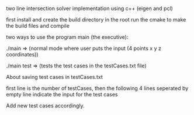 two line intersection solver implementation using c++ (eigen and pcl)

first install and create the build directory in the root
run the cmake to make the build files and compile

two ways to use the program main (the executive):

./main => (normal mode where user puts the input (4 points x y z coordinates))

./main test => (tests the test cases in the testCases.txt file)

About saving test cases in testCases.txt

first line is the number of testCases,
then the following 4 lines seperated by empty line indicate the input for the test cases

Add new test cases accordingly.
